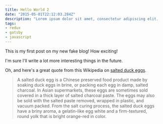 ```yaml
---
title: Hello World 2
date: "2015-05-01T22:12:03.284Z"
description: "Lorem ipsum dolor sit amet, consectetur adipiscing elit. Curabitur ullamcorper eleifend justo ut sodales. Suspendisse ultrices tortor sed sollicitudin iaculis. Praesent sagittis purus est, vel aliquam nisi vehicula vitae. Lorem ipsum dolor sit amet, consectetur adipiscing elit. Phasellus porta sed tellus in posuere. Proin et urna et tortor aliquet commodo. Curabitur convallis volutpat lectus sit amet suscipit. Phasellus purus risus, tincidunt eget pulvinar at, pellentesque et metus. Sed placerat eros in lorem pharetra, sit amet efficitur leo efficitur. Maecenas at dolor dolor. Donec eros quam, aliquam eu maximus sed, gravida at massa."
tags:
- redux
- gatsby
- javascript
---
```


This is my first post on my new fake blog! How exciting!

I'm sure I'll write a lot more interesting things in the future.

Oh, and here's a great quote from this Wikipedia on
[salted duck eggs](http://en.wikipedia.org/wiki/Salted_duck_egg).

> A salted duck egg is a Chinese preserved food product made by soaking duck
> eggs in brine, or packing each egg in damp, salted charcoal. In Asian
> supermarkets, these eggs are sometimes sold covered in a thick layer of salted
> charcoal paste. The eggs may also be sold with the salted paste removed,
> wrapped in plastic, and vacuum packed. From the salt curing process, the
> salted duck eggs have a briny aroma, a gelatin-like egg white and a
> firm-textured, round yolk that is bright orange-red in color.
